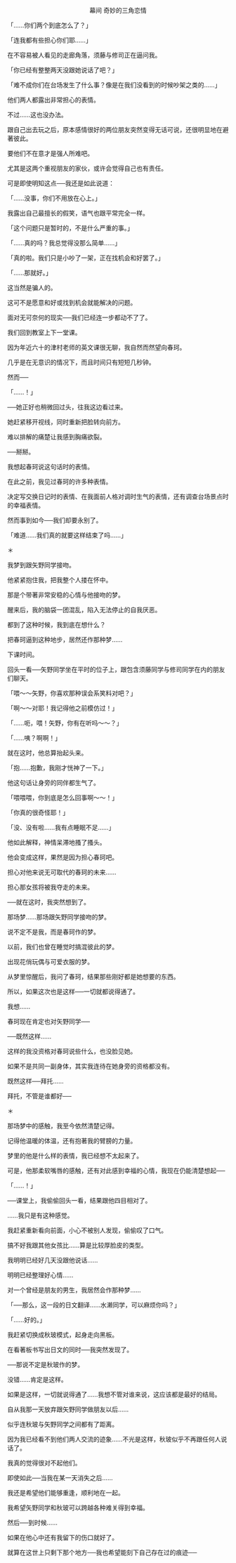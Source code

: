 <p align="center">幕间 奇妙的三角恋情</p>

「……你们两个到底怎么了？」

「连我都有些担心你们耶……」

在不容易被人看见的走廊角落，须藤与修司正在逼问我。

「你已经有整整两天没跟她说话了吧？」

「难不成你们在台场发生了什么事？像是在我们没看到的时候吵架之类的……」

他们两人都露出非常担心的表情。

不过……这也没办法。

跟自己出去玩之后，原本感情很好的两位朋友突然变得无话可说，还很明显地在避著彼此。

要他们不在意才是强人所难吧。

尤其是这两个重视朋友的家伙，或许会觉得自己也有责任。

可是即使明知这点──我还是如此说道：

「……没事，你们不用放在心上。」

我露出自己最擅长的假笑，语气也跟平常完全一样。

「这个问题只是暂时的，不是什么严重的事。」

「……真的吗？我总觉得没那么简单……」

「真的啦。我们只是小吵了一架，正在找机会和好罢了。」

「……那就好。」

这当然是骗人的。

这可不是愿意和好或找到机会就能解决的问题。

面对无可奈何的现实──我们已经连一步都动不了了。

我们回到教室上下一堂课。

因为年近六十的津村老师的英文课很无聊，我自然而然望向春珂。

几乎是在无意识的情况下，而且时间只有短短几秒钟。

然而──

「……！」

──她正好也稍微回过头，往我这边看过来。

她赶紧移开视线，同时重新把脸转向前方。

难以排解的痛楚让我感到胸痛欲裂。

──掰掰。

我想起春珂说这句话时的表情。

在此之前，我见过春珂的许多种表情。

决定写交换日记时的表情、在我面前人格对调时生气的表情，还有调查台场景点时的幸福表情。

然而事到如今──我们却要永别了。

「难道……我们真的就要这样结束了吗……」

＊

我梦到跟矢野同学接吻。

他紧紧抱住我，把我整个人搂在怀中。

那是个带著非常安稳的心情与他接吻的梦。

醒来后，我的脑袋一团混乱，陷入无法停止的自我厌恶。

都到了这种时候，我到底在想什么？

把春珂逼到这种地步，居然还作那种梦……

下课时间。

回头一看──矢野同学坐在平时的位子上，跟包含须藤同学与修司同学在内的朋友们聊天。

「喂～～矢野，你喜欢那种误会系笑料对吧？」

「啊～～对耶！我记得他之前模仿过！」

「……呃，喂！矢野，你有在听吗～～？」

「……咦？啊啊！」

就在这时，他总算抬起头来。

「抱……抱歉，我刚才恍神了一下。」

他这句话让身旁的同伴都生气了。

「喂喂喂，你到底是怎么回事啊～～！」

「你真的很奇怪耶！」

「没、没有啦……我有点睡眠不足……」

他如此解释，神情呆滞地搔了搔头。

他会变成这样，果然是因为担心春珂吧。

担心对他来说无可取代的春珂的未来……

担心那女孩将被我夺走的未来。

──就在这时，我突然想到了。

那场梦……那场跟矢野同学接吻的梦。

说不定不是我，而是春珂作的梦。

以前，我们也曾在睡觉时搞混彼此的梦。

出现花俏玩偶与可爱衣服的梦。

从梦里惊醒后，我问了春珂，结果那些刚好都是她想要的东西。

所以，如果这次也是这样──一切就都说得通了。

我想……

春珂现在肯定也对矢野同学──

──既然这样……

这样的我没资格对春珂说些什么，也没脸见她。

如果不是共同一副身体，其实我连待在她身旁的资格都没有。

既然这样──拜托……

拜托，不管是谁都好──

＊

那场梦中的感触，我至今依然清楚记得。

记得他温暖的体温，还有抱著我的臂膀的力量。

梦里的他是什么样的表情，我已经想不太起来了。

可是，他那柔软嘴唇的感触，还有对此感到幸福的心情，我现在仍能清楚想起──

「……！」

──课堂上，我偷偷回头一看，结果跟他四目相对了。

……我只是有这种感觉。

我赶紧重新看向前面，小心不被别人发现，偷偷叹了口气。

搞不好我跟其他女孩比……算是比较厚脸皮的类型。

我明明已经好几天没跟他说话……

明明已经整理好心情……

对一个曾经是朋友的男生，我居然会作那种梦……

「──那么，这一段的日文翻译……水濑同学，可以麻烦你吗？」

「……好的。」

我赶紧切换成秋玻模式，起身走向黑板。

在看著板书写出日文的同时──我突然发现了。

──那说不定是秋玻作的梦。

没错……肯定是这样。

如果是这样，一切就说得通了……我想不管对谁来说，这应该都是最好的结局。

自从我那一天放弃跟矢野同学做朋友以后……

似乎连秋玻与矢野同学之间都有了距离。

因为我已经看不到他们两人交流的迹象……不光是这样，秋玻似乎不再跟任何人说话了。

我真的觉得很对不起他们。

即使如此──当我在某一天消失之后……

我还是希望他们能够重逢，顺利地在一起。

我希望矢野同学和秋玻可以跨越各种难关得到幸福。

然后──到时候……

如果在他心中还有我留下的伤口就好了。

就算在这世上只剩下那个地方──我也希望能刻下自己存在过的痕迹──

